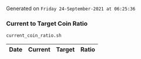 Generated on `Friday 24-September-2021 at 06:25:36`

### Current to Target Coin Ratio
`current_coin_ratio.sh`

Date|Current|Target|Ratio
---|---|---|---
